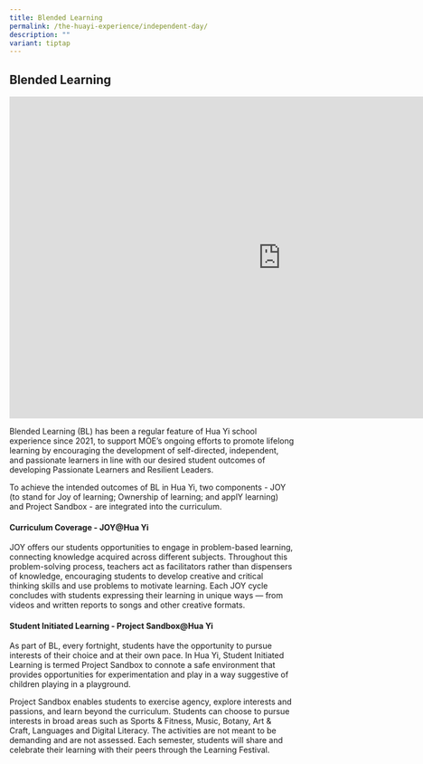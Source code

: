 ```yaml
---
title: Blended Learning
permalink: /the-huayi-experience/independent-day/
description: ""
variant: tiptap
---
```

<h2>Blended Learning</h2>
<div class="iframe-wrapper">
<iframe height="569" width="960" allowfullscreen="true" frameborder="0" src="https://docs.google.com/presentation/d/e/2PACX-1vSUuKuWuEDoGkuPPyizsQlAt3au3sdGGLhqSqkRJ8aPHb6HTBLyGK9utgURfIEBgp4O-SvihNmZDQBY/pubembed?start=false&amp;loop=false&amp;delayms=3000"></iframe>
</div>
<p>Blended Learning (BL) has been a regular feature of Hua Yi school experience
since 2021, to support MOE’s ongoing efforts to promote lifelong learning
by encouraging the development of self-directed, independent, and passionate
learners in line with our desired student outcomes of developing Passionate
Learners and Resilient Leaders.</p>
<p>To achieve the intended outcomes of BL in Hua Yi, two components - JOY
(to stand for Joy of learning; Ownership of learning; and applY learning)
and Project Sandbox - are integrated into the curriculum.</p>
<h4>Curriculum Coverage - JOY@Hua Yi</h4>
<p>JOY offers our students opportunities to engage in problem-based learning,
connecting knowledge acquired across different subjects. Throughout this
problem-solving process, teachers act as facilitators rather than dispensers
of knowledge, encouraging students to develop creative and critical thinking
skills and use problems to motivate learning. Each JOY cycle concludes
with students expressing their learning in unique ways — from videos and
written reports to songs and other creative formats.</p>
<h4>Student Initiated Learning - Project Sandbox@Hua Yi</h4>
<p>As part of BL, every fortnight, students have the opportunity to pursue
interests of their choice and at their own pace. In Hua Yi, Student Initiated
Learning is termed Project Sandbox to connote a safe environment that provides
opportunities for experimentation and play in a way suggestive of children
playing in a playground.</p>
<p>Project Sandbox enables students to exercise agency, explore interests
and passions, and learn beyond the curriculum. Students can choose to pursue
interests in broad areas such as Sports &amp; Fitness, Music, Botany, Art
&amp; Craft, Languages and Digital Literacy. The activities are not meant
to be demanding and are not assessed. Each semester, students will share
and celebrate their learning with their peers through the Learning Festival.</p>
<p></p>